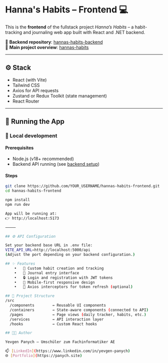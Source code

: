 # Hanna's Habits – Frontend 💻

This is the **frontend** of the fullstack project *Hanna’s Habits* – a habit-tracking and journaling web app built with React and .NET backend.

🔗 **Backend repository**: [hannas-habits-backend](https://github.com/YOUR_USERNAME/hannas-habits-backend)  
🔗 **Main project overview**: [hannas-habits](https://github.com/YOUR_USERNAME/hannas-habits)

---

## ⚙️ Stack

- React (with Vite)
- Tailwind CSS
- Axios for API requests
- Zustand or Redux Toolkit (state management)
- React Router

---

## 🚀 Running the App

### 🧪 Local development

#### Prerequisites
- Node.js (v18+ recommended)
- Backend API running (see [backend setup](https://github.com/YOUR_USERNAME/hannas-habits-backend))

#### Steps

```bash
git clone https://github.com/YOUR_USERNAME/hannas-habits-frontend.git
cd hannas-habits-frontend

npm install
npm run dev

App will be running at:
👉 http://localhost:5173

⸻

## ⚙️ API Configuration

Set your backend base URL in .env file:
VITE_API_URL=http://localhost:5000/api
(Adjust the port depending on your backend configuration.)

## ✨ Features
	•	📅 Custom habit creation and tracking
	•	🧘 Journal entry interface
	•	🔒 Login and registration with JWT tokens
	•	📱 Mobile-first responsive design
	•	🔄 Axios interceptors for token refresh (optional)

## 📁 Project Structure
/src
  /components        → Reusable UI components
  /containers        → State-aware components (connected to API)
  /pages             → Page views (daily tracker, habits, etc.)
  /services          → API interaction layer
  /hooks             → Custom React hooks

## 🧑‍💻 Author

Yevgen Panych – Umschüler zum Fachinformatiker AE

📫 [LinkedIn](https://www.linkedin.com/in/yevgen-panych)  
🌐 [Portfolio](https://panych.site)  
